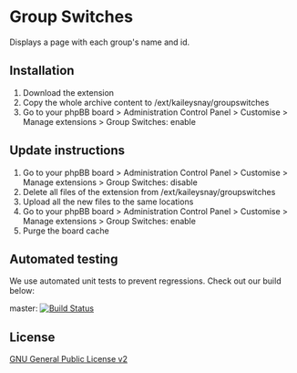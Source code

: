 # Group Switches

Displays a page with each group's name and id.

## Installation

1. Download the extension
2. Copy the whole archive content to /ext/kaileysnay/groupswitches
3. Go to your phpBB board > Administration Control Panel > Customise > Manage extensions > Group Switches: enable

## Update instructions

1. Go to your phpBB board > Administration Control Panel > Customise > Manage extensions > Group Switches: disable
2. Delete all files of the extension from /ext/kaileysnay/groupswitches
3. Upload all the new files to the same locations
4. Go to your phpBB board > Administration Control Panel > Customise > Manage extensions > Group Switches: enable
5. Purge the board cache

## Automated testing

We use automated unit tests to prevent regressions. Check out our build below:

master: [![Build Status](https://github.com/kaileysnay/groupswitches/workflows/Tests/badge.svg)](https://github.com/kaileysnay/groupswitches/actions)

## License

[GNU General Public License v2](license.txt)
